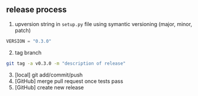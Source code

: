 ## release process

1. upversion string in `setup.py` file using symantic versioning (major, minor, patch)

```python
VERSION = "0.3.0"
```

2. tag branch

```bash
git tag -a v0.3.0 -m "description of release"
```

3. [local] git add/commit/push
4. [GitHub] merge pull request once tests pass
5. [GitHub] create new release
